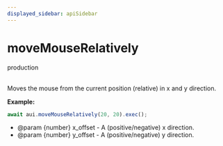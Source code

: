 ```yaml
---
displayed_sidebar: apiSidebar
---
```

# moveMouseRelatively
<span class="theme-doc-version-badge badge badge--success">production</span><br/><br/>

Moves the mouse from the current position (relative) in x and y direction.

**Example:**
```typescript
await aui.moveMouseRelatively(20, 20).exec();
```

   * @param \{number} x_offset - A (positive/negative) x direction.
   * @param \{number} y_offset - A (positive/negative) y direction.
